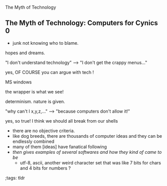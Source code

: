 The Myth of Technology

## The Myth of Technology: Computers for Cynics 0

- junk
not knowing who to blame.

hopes and dreams.

"I don't understand technology" -->
	"I don't get the crappy menus..."

yes, OF COURSE you can argue with tech !

MS windows 

the wrapper is what we see!

determinism. nature is given.

"why can't I x,y,z,..." -->
	"because computers don't allow it!"

yes, so true! I think we should all break
from our shells

- there are no objective criteria.
- like dog breeds, there are thousands of computer ideas and they can be
endlessly combined
- many of them [ideas] have fanatical
following 
- *then gives examples of several softwares and how they kind of came to be*
  - utf-8, ascii, another weird character set that was like 7 bits for chars
  and 4 bits for numbers ?


;tags: tldr
